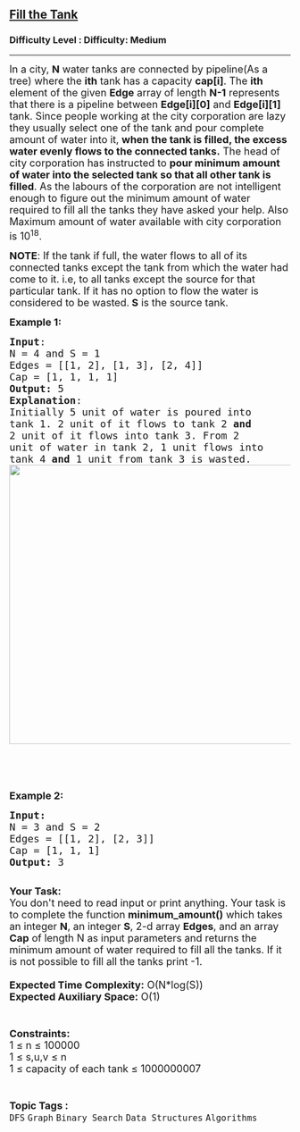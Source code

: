 <h2><a href="https://www.geeksforgeeks.org/problems/fill-the-tank3026/1?page=5&category=Graph&sortBy=submissions">Fill the Tank</a></h2><h3>Difficulty Level : Difficulty: Medium</h3><hr><div class="problems_problem_content__Xm_eO"><p><span style="font-size:18px">In a city,&nbsp;<strong>N</strong> water tanks are connected by pipeline(As a tree) where the <strong>ith</strong> tank has a capacity <strong>cap[i]</strong>. The <strong>ith </strong>element of the given <strong>Edge</strong> array of length <strong>N-1</strong> represents that there is a pipeline between <strong>Edge[i][0]</strong> and <strong>Edge[i][1]</strong> tank.&nbsp;Since people working at the city corporation are lazy they usually select one of the tank and pour complete amount of water into it, <strong>when the tank is filled, the excess water evenly flows to the connected tanks.</strong> The head of city corporation has instructed to <strong>pour minimum amount of water into the selected tank so that all other tank is filled</strong>. As the labours of the corporation are not intelligent enough to figure out the minimum amount of water required to fill all the tanks they have asked your help. Also Maximum amount of water available with city corporation is 10<sup>18</sup>.</span></p>

<p><span style="font-size:18px"><strong>NOTE</strong>: If the tank if full, the water flows to all of its connected tanks except the tank from which the water had come to it. i.e, to all tanks except the source for that particular tank. If it has no option to flow the water is considered to be wasted.<strong> S</strong> is the source tank.</span></p>

<p><span style="font-size:18px"><strong>Example 1:</strong></span></p>

<pre><span style="font-size:18px"><strong>Input</strong>:
N = 4 and S = 1
Edges = [[1, 2], [1, 3], [2, 4]]
Cap = [1, 1, 1, 1]
<strong>Output:</strong>&nbsp;5
<strong>Explanation</strong>:
Initially 5 unit of water is poured into 
tank 1. 2 unit of it flows to tank 2 <strong>and</strong> 
2 unit of it flows into tank 3. From 2 
unit of water in tank 2, 1 unit flows into 
tank 4 <strong>and</strong> 1 unit from tank 3 is wasted.
<img alt="" src="https://contribute.geeksforgeeks.org/wp-content/uploads/fill-the-tank.jpg" style="height:500px; width:667px">

</span>
</pre>

<p>&nbsp;</p>

<p><span style="font-size:18px"><strong>Example 2:</strong></span></p>

<pre><span style="font-size:18px"><strong>Input:</strong>
N = 3 and S = 2
Edges = [[1, 2], [2, 3]]
Cap = [1, 1, 1]
<strong>Output: </strong>3
</span></pre>

<p><br>
<span style="font-size:18px"><strong>Your Task:&nbsp;&nbsp;</strong><br>
You don't need to read input or print anything. Your task is to complete the function&nbsp;<strong>minimum_amount()</strong>&nbsp;which takes an integer <strong>N</strong>, an&nbsp;integer&nbsp;<strong>S</strong>, 2-d array <strong>Edges</strong>, and an array <strong>Cap</strong>&nbsp;of length&nbsp;N as input parameters and returns the minimum amount of water required to fill all the tanks. If it is not possible to fill all the tanks print -1.<br>
<br>
<strong>Expected Time Complexity:</strong> O(N*log(S))<br>
<strong>Expected Auxiliary Space:</strong> O(1)</span></p>

<p>&nbsp;</p>

<p><span style="font-size:18px"><strong>Constraints:</strong><br>
1 ≤ n ≤ 100000<br>
1&nbsp;≤ s,u,v ≤ n<br>
1 ≤ capacity of each tank ≤ 1000000007</span></p>
</div><br><p><span style=font-size:18px><strong>Topic Tags : </strong><br><code>DFS</code>&nbsp;<code>Graph</code>&nbsp;<code>Binary Search</code>&nbsp;<code>Data Structures</code>&nbsp;<code>Algorithms</code>&nbsp;